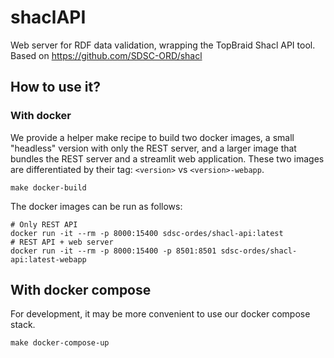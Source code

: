# shaclAPI

Web server for RDF data validation, wrapping the TopBraid Shacl API tool. 
Based on https://github.com/SDSC-ORD/shacl

## How to use it?


### With docker

We provide a helper make recipe to build two docker images, a small "headless" version with only the REST server, and a larger image that bundles the REST server and a streamlit web application. These two images are differentiated by their tag: `<version>` vs `<version>-webapp`.

```
make docker-build
```

The docker images can be run as follows:

```
# Only REST API
docker run -it --rm -p 8000:15400 sdsc-ordes/shacl-api:latest 
# REST API + web server
docker run -it --rm -p 8000:15400 -p 8501:8501 sdsc-ordes/shacl-api:latest-webapp
```


## With docker compose

For development, it may be more convenient to use our docker compose stack.

```
make docker-compose-up
```
